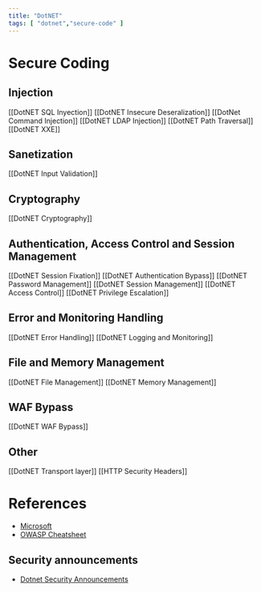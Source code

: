 ```yaml
---
title: "DotNET"
tags: [ "dotnet","secure-code" ]
---
```


# Secure Coding
## Injection
[[DotNET SQL Inyection]]
[[DotNET Insecure Deseralization]]
[[DotNet Command Injection]]
[[DotNET LDAP Injection]]
[[DotNET Path Traversal]]
[[DotNET XXE]]


## Sanetization
[[DotNET Input Validation]]

## Cryptography
[[DotNET Cryptography]]

## Authentication, Access Control and Session Management
[[DotNET Session Fixation]]
[[DotNET Authentication Bypass]]
[[DotNET Password Management]]
[[DotNET Session Management]]
[[DotNET Access Control]]
[[DotNET Privilege Escalation]]

## Error and Monitoring Handling
[[DotNET Error Handling]]
[[DotNET Logging and Monitoring]]

## File and Memory Management
[[DotNET File Management]]
[[DotNET Memory Management]]

## WAF Bypass
[[DotNET WAF Bypass]]

## Other
[[DotNET Transport layer]]
[[HTTP Security Headers]]

# References
- [Microsoft](https://dotnet.microsoft.com/)
- [OWASP Cheatsheet](https://cheatsheetseries.owasp.org/cheatsheets/DotNet_Security_Cheat_Sheet.html)

## Security announcements
- [Dotnet Security Announcements](https://github.com/dotnet/announcements/issues?q=is%3Aopen+is%3Aissue+label%3ASecurity)